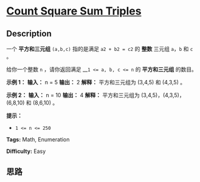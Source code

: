 # [Count Square Sum Triples][title]

## Description

一个 **平方和三元组** `(a,b,c)` 指的是满足 `a2 + b2 = c2` 的 **整数** 三元组 `a`，`b` 和 `c` 。

给你一个整数 `n` ，请你返回满足 __`1 <= a, b, c <= n` 的 **平方和三元组** 的数目。

**示例 1：**
            **输入：** n = 5    **输出：** 2    **解释：** 平方和三元组为 (3,4,5) 和 (4,3,5) 。    

**示例 2：**
            **输入：** n = 10    **输出：** 4    **解释：** 平方和三元组为 (3,4,5)，(4,3,5)，(6,8,10) 和 (8,6,10) 。    

**提示：**

  * `1 <= n <= 250`


**Tags:** Math, Enumeration

**Difficulty:** Easy

## 思路

[title]: https://leetcode-cn.com/problems/count-square-sum-triples
